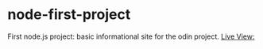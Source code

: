 # node-first-project
First node.js project: basic informational site for the odin project.
[Live View:](https://node-first-project.mustafa-mun.repl.co/)
